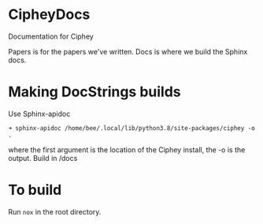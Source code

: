 # CipheyDocs
Documentation for Ciphey

Papers is for the papers we've written.
Docs is where we build the Sphinx docs.

# Making DocStrings builds
Use Sphinx-apidoc
```
➜ sphinx-apidoc /home/bee/.local/lib/python3.8/site-packages/ciphey -o .
```

where the first argument is the location of the Ciphey install, the -o is the output. Build in /docs

# To build
Run `nox` in the root directory.

